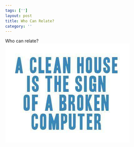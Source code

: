 ```yaml
---
tags: ['']
layout: post
title: Who Can Relate?
category: ''
---
```

Who can relate?
![Who can relate?](/uploads/2015-8-14-who-can-relate.jpg)
